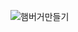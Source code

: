 ![햄버거만들기](https://user-images.githubusercontent.com/40799363/209320936-4e206484-7fff-4635-83e3-721d14c4e5a1.png)
